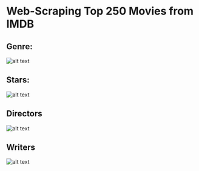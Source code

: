 # Web-Scraping Top 250 Movies from IMDB

## Genre:
![alt text](https://github.com/charliesong66/Top-250-Movie-IMDB/blob/main/imdb_top250_movie_genres.png)

## Stars:
![alt text](https://github.com/charliesong66/Top-250-Movie-IMDB/blob/main/imdb_top250_movie_stars.png)

## Directors
![alt text](https://github.com/charliesong66/Top-250-Movie-IMDB/blob/main/imdb_top250_movie_directors.png)

## Writers
![alt text](https://github.com/charliesong66/Top-250-Movie-IMDB/blob/main/imdb_top250_movie_writers.png)
